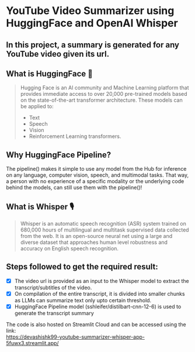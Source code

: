 # YouTube Video Summarizer using HuggingFace and OpenAI Whisper

## In this project, a summary is generated for any YouTube video given its url.

## What is HuggingFace :hugs: 
> Hugging Face is an AI community and Machine Learning platform that provides immediate access to over 20,000 pre-trained models based on the state-of-the-art transformer architecture. These models can be applied to:
> + Text 
> + Speech 
> + Vision 
> + Reinforcement Learning transformers. 

## Why HuggingFace Pipeline?
The pipeline() makes it simple to use any model from the Hub for inference on any language, computer vision, speech, and multimodal tasks. That way, a person with no experience of a specific modality or the underlying code behind the models, can still use them with the pipeline()! 

## What is Whisper :studio_microphone:
> Whisper is an automatic speech recognition (ASR) system trained on 680,000 hours of multilingual and multitask supervised data collected from the web. It is an open-source neural net using a large and diverse dataset that approaches human level robustness and accuracy on English speech recognition. 


## Steps followed to get the required result:
- [x] The video url is provided as an input to the Whisper model to extract the transcript/subtitles of the video.
- [x] On compilation of the entire transcript, it is divided into smaller chunks as LLMs can summarize text only upto certain threshold.
- [x] HuggingFace Pipeline model (sshleifer/distilbart-cnn-12-6) is used to generate the transcript summary

The code is also hosted on Streamlit Cloud and can be accessed using the link: <br/>
https://devashishk99-youtube-summarizer-whisper-app-5fuwx3.streamlit.app/
